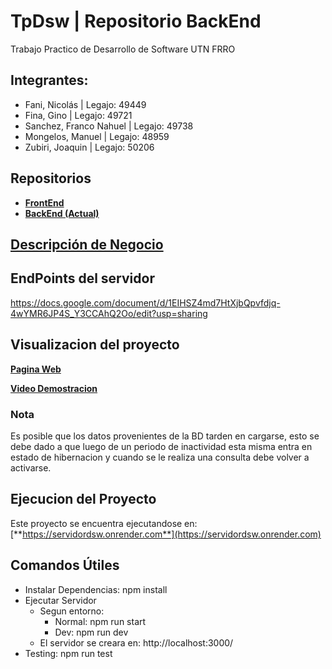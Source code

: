 # TpDsw | Repositorio BackEnd

Trabajo Practico de Desarrollo de Software UTN FRRO

## Integrantes:

- Fani, Nicolás | Legajo: 49449
- Fina, Gino | Legajo: 49721
- Sanchez, Franco Nahuel | Legajo: 49738
- Mongelos, Manuel | Legajo: 48959
- Zubiri, Joaquin | Legajo: 50206

## Repositorios

- [**FrontEnd**](https://github.com/fraancosan/gymScriptFE)
- [**BackEnd (Actual)**](https://github.com/JoaquinZubiri/ServidorDSW)

## [Descripción de Negocio](https://drive.google.com/file/d/1wwekkTi99xBK9NEA6BUtu4bnYpEpjds7/view?usp=sharing)

## EndPoints del servidor

https://docs.google.com/document/d/1EIHSZ4md7HtXjbQpvfdjq-4wYMR6JP4S_Y3CCAhQ2Oo/edit?usp=sharing

## Visualizacion del proyecto

[**Pagina Web**](https://francosanchez.me/gymScriptFE/home)

[**Video Demostracion**](https://youtu.be/uJMpIO53Nyk)

### Nota

Es posible que los datos provenientes de la BD tarden en cargarse, esto se debe dado a que luego de un periodo de inactividad esta misma entra en estado de hibernacion y cuando se le realiza una consulta debe volver a activarse.

## Ejecucion del Proyecto

Este proyecto se encuentra ejecutandose en: [**https://servidordsw.onrender.com**](https://servidordsw.onrender.com)

## Comandos Útiles

- Instalar Dependencias: npm install
- Ejecutar Servidor
  - Segun entorno:
    - Normal: npm run start
    - Dev: npm run dev
  - El servidor se creara en: http://localhost:3000/
- Testing: npm run test
